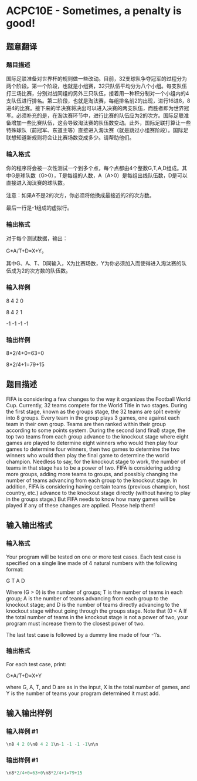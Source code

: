 # ACPC10E - Sometimes, a penalty is good!

## 题意翻译

### 题目描述

国际足联准备对世界杯的规则做一些改动。目前，32支球队争夺冠军的过程分为两个阶段。第一个阶段，也就是小组赛，32只队伍平均分为八个小组。每支队伍打三场比赛，分别对战同组的另外三只队伍，接着用一种积分制对一个小组内的4支队伍进行排名。第二阶段，也就是淘汰赛，每组排名前2的出现，进行16进8，8进4的比赛。接下来的半决赛将决出可以进入决赛的两支队伍，而胜者即为世界冠军。必须补充的是，在淘汰赛环节中，进行比赛的队伍应为2的次方。国际足联准备增加一些比赛队伍，这会导致淘汰赛的队伍数变动。此外，国际足联打算让一些特殊球队（前冠军、东道主等）直接进入淘汰赛（就是跳过小组赛阶段）。国际足联想知道新规则将会让比赛场数变成多少。请帮助他们。

### 输入格式

你的程序将会被一次性测试一个到多个点，每个点都由4个整数G,T,A,D组成。其中G是球队数（G>0），T是每组的人数，A（A>0）是每组出线队伍数，D是可以直接进入淘汰赛的球队数。

注意：如果A不是2的次方，你必须将他换成最接近的2的次方数。

最后一行是-1组成的虚拟行。

### 输出格式

对于每个测试数据，输出：

G*A/T+D=X+Y。

其中G、A、T、D同输入，X为比赛场数，Y为你必须加入而使得进入淘汰赛的队伍成为2的次方数的队伍数。

### 输入样例

8 4 2 0

8 4 2 1

-1 -1 -1 -1

### 输出样例

8*2/4+0=63+0

8*2/4+1=79+15

## 题目描述

FIFA is considering a few changes to the way it organizes the Football World Cup. Currently, 32 teams compete for the World Title in two stages. During the first stage, known as the groups stage, the 32 teams are split evenly into 8 groups. Every team in the group plays 3 games, one against each team in their own group. Teams are then ranked within their group according to some points system. During the second (and final) stage, the top two teams from each group advance to the knockout stage where eight games are played to determine eight winners who would then play four games to determine four winners, then two games to determine the two winners who would then play the final game to determine the world champion. Needless to say, for the knockout stage to work, the number of teams in that stage has to be a power of two. FIFA is considering adding more groups, adding more teams to groups, and possibly changing the number of teams advancing from each group to the knockout stage. In addition, FIFA is considering having certain teams (previous champion, host country, etc.) advance to the knockout stage directly (without having to play in the groups stage.) But FIFA needs to know how many games will be played if any of these changes are applied. Please help them!

## 输入输出格式

### 输入格式

Your program will be tested on one or more test cases. Each test case is specified on a single line made of 4 natural numbers with the following format:

G T A D

Where (G > 0) is the number of groups; T is the number of teams in each group; A is the number of teams advancing from each group to the knockout stage; and D is the number of teams directly advancing to the knockout stage without going through the groups stage. Note that (0 < A If the total number of teams in the knockout stage is not a power of two, your program must increase them to the closest power of two.

The last test case is followed by a dummy line made of four -1’s.

### 输出格式

For each test case, print:

G\*A/T+D=X+Y

where G, A, T, and D are as in the input, X is the total number of games, and Y is the number of teams your program determined it must add.

## 输入输出样例

### 输入样例 #1

```cpp
\n8 4 2 0\n8 4 2 1\n-1 -1 -1 -1\n\n
```


### 输出样例 #1

```cpp
\n8*2/4+0=63+0\n8*2/4+1=79+15
```


